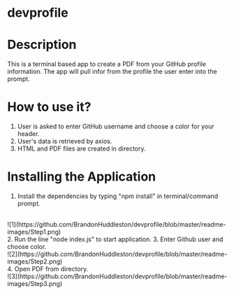# devprofile

# Description
This is a terminal based app to create a PDF from your GitHub profile information.
The app will pull infor from the profile the user enter into the prompt.

# How to use it?
1. User is asked to enter GitHub username and choose a color for your header.
2. User's data is retrieved by axios.
3. HTML and PDF files are created in directory.

# Installing the Application
1. Install the dependencies by typing "npm install" in terminal/command prompt.
<br>
![1](https://github.com/BrandonHuddleston/devprofile/blob/master/readme-images/Step1.png)
<br>
2. Run the line "node index.js" to start application.
3. Enter Github user and choose color.
<br>
![2](https://github.com/BrandonHuddleston/devprofile/blob/master/readme-images/Step2.png)
<br>
4. Open PDF from directory.
<br>
![3](https://github.com/BrandonHuddleston/devprofile/blob/master/readme-images/Step3.png)
